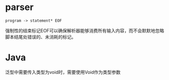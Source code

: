 # parser
    program -> statement* EOF
强制性的结束标记EOF可以确保解析器能够消费所有输入内容，而不会默默地忽略脚本结尾处错误的、未消耗的标记。

# Java
泛型中需要传入类型为void时，需要使用Void作为类型参数